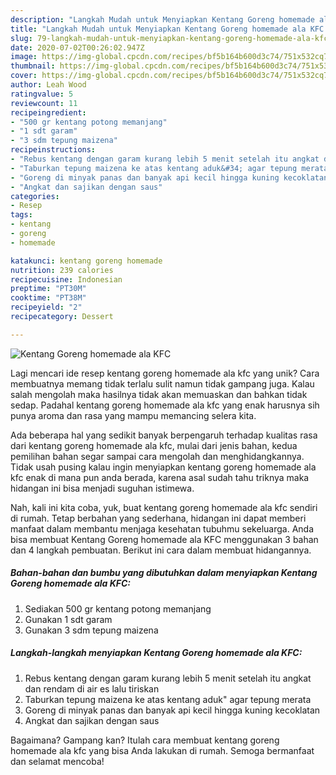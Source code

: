 ```yaml
---
description: "Langkah Mudah untuk Menyiapkan Kentang Goreng homemade ala KFC yang Bisa Manjain Lidah"
title: "Langkah Mudah untuk Menyiapkan Kentang Goreng homemade ala KFC yang Bisa Manjain Lidah"
slug: 79-langkah-mudah-untuk-menyiapkan-kentang-goreng-homemade-ala-kfc-yang-bisa-manjain-lidah
date: 2020-07-02T00:26:02.947Z
image: https://img-global.cpcdn.com/recipes/bf5b164b600d3c74/751x532cq70/kentang-goreng-homemade-ala-kfc-foto-resep-utama.jpg
thumbnail: https://img-global.cpcdn.com/recipes/bf5b164b600d3c74/751x532cq70/kentang-goreng-homemade-ala-kfc-foto-resep-utama.jpg
cover: https://img-global.cpcdn.com/recipes/bf5b164b600d3c74/751x532cq70/kentang-goreng-homemade-ala-kfc-foto-resep-utama.jpg
author: Leah Wood
ratingvalue: 5
reviewcount: 11
recipeingredient:
- "500 gr kentang potong memanjang"
- "1 sdt garam"
- "3 sdm tepung maizena"
recipeinstructions:
- "Rebus kentang dengan garam kurang lebih 5 menit setelah itu angkat dan rendam di air es lalu tiriskan"
- "Taburkan tepung maizena ke atas kentang aduk&#34; agar tepung merata"
- "Goreng di minyak panas dan banyak api kecil hingga kuning kecoklatan"
- "Angkat dan sajikan dengan saus"
categories:
- Resep
tags:
- kentang
- goreng
- homemade

katakunci: kentang goreng homemade 
nutrition: 239 calories
recipecuisine: Indonesian
preptime: "PT30M"
cooktime: "PT38M"
recipeyield: "2"
recipecategory: Dessert

---
```



![Kentang Goreng homemade ala KFC](https://img-global.cpcdn.com/recipes/bf5b164b600d3c74/751x532cq70/kentang-goreng-homemade-ala-kfc-foto-resep-utama.jpg)

Lagi mencari ide resep kentang goreng homemade ala kfc yang unik? Cara membuatnya memang tidak terlalu sulit namun tidak gampang juga. Kalau salah mengolah maka hasilnya tidak akan memuaskan dan bahkan tidak sedap. Padahal kentang goreng homemade ala kfc yang enak harusnya sih punya aroma dan rasa yang mampu memancing selera kita.



Ada beberapa hal yang sedikit banyak berpengaruh terhadap kualitas rasa dari kentang goreng homemade ala kfc, mulai dari jenis bahan, kedua pemilihan bahan segar sampai cara mengolah dan menghidangkannya. Tidak usah pusing kalau ingin menyiapkan kentang goreng homemade ala kfc enak di mana pun anda berada, karena asal sudah tahu triknya maka hidangan ini bisa menjadi suguhan istimewa.


Nah, kali ini kita coba, yuk, buat kentang goreng homemade ala kfc sendiri di rumah. Tetap berbahan yang sederhana, hidangan ini dapat memberi manfaat dalam membantu menjaga kesehatan tubuhmu sekeluarga. Anda bisa membuat Kentang Goreng homemade ala KFC menggunakan 3 bahan dan 4 langkah pembuatan. Berikut ini cara dalam membuat hidangannya.

<!--inarticleads1-->

##### Bahan-bahan dan bumbu yang dibutuhkan dalam menyiapkan Kentang Goreng homemade ala KFC:

1. Sediakan 500 gr kentang potong memanjang
1. Gunakan 1 sdt garam
1. Gunakan 3 sdm tepung maizena




<!--inarticleads2-->

##### Langkah-langkah menyiapkan Kentang Goreng homemade ala KFC:

1. Rebus kentang dengan garam kurang lebih 5 menit setelah itu angkat dan rendam di air es lalu tiriskan
1. Taburkan tepung maizena ke atas kentang aduk&#34; agar tepung merata
1. Goreng di minyak panas dan banyak api kecil hingga kuning kecoklatan
1. Angkat dan sajikan dengan saus




Bagaimana? Gampang kan? Itulah cara membuat kentang goreng homemade ala kfc yang bisa Anda lakukan di rumah. Semoga bermanfaat dan selamat mencoba!
